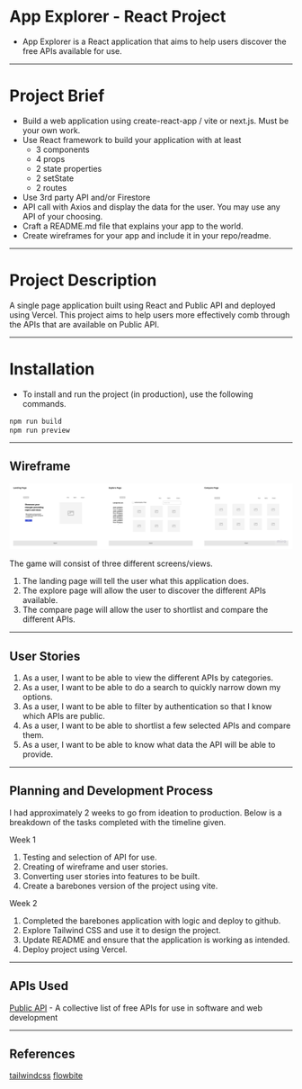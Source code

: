 # App Explorer - React Project

- App Explorer is a React application that aims to help users discover the free APIs available for use.

---

# Project Brief

- Build a web application using create-react-app / vite or next.js. Must be your own work.
- Use React framework to build your application with at least
  - 3 components
  - 4 props
  - 2 state properties
  - 2 setState
  - 2 routes
- Use 3rd party API and/or Firestore
- API call with Axios and display the data for the user. You may use any API of your choosing.
- Craft a README.md file that explains your app to the world.
- Create wireframes for your app and include it in your repo/readme.

---

# Project Description

A single page application built using React and Public API and deployed using Vercel. This project aims to help users more effectively comb through the APIs that are available on Public API.

---

# Installation

- To install and run the project (in production), use the following commands.

```
npm run build
npm run preview
```

---

## Wireframe

![Screens](/src/assets/wireframe.jpg)

The game will consist of three different screens/views.

1. The landing page will tell the user what this application does.
2. The explore page will allow the user to discover the different APIs available.
3. The compare page will allow the user to shortlist and compare the different APIs.

---

## User Stories

1. As a user, I want to be able to view the different APIs by categories.
2. As a user, I want to be able to do a search to quickly narrow down my options.
3. As a user, I want to be able to filter by authentication so that I know which APIs are public.
4. As a user, I want to be able to shortlist a few selected APIs and compare them.
5. As a user, I want to be able to know what data the API will be able to provide.

---

## Planning and Development Process

I had approximately 2 weeks to go from ideation to production. Below is a breakdown of the tasks completed with the timeline given.

Week 1

1. Testing and selection of API for use.
2. Creating of wireframe and user stories.
3. Converting user stories into features to be built.
4. Create a barebones version of the project using vite.

Week 2

1. Completed the barebones application with logic and deploy to github.
2. Explore Tailwind CSS and use it to design the project.
3. Update README and ensure that the application is working as intended.
4. Deploy project using Vercel.

---

## APIs Used

[Public API](https://github.com/public-apis/public-apis) - A collective list of free APIs for use in software and web development

---

## References

[tailwindcss](https://tailwindcss.com/)
[flowbite](https://flowbite.com/)
